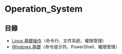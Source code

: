 # Operation_System
## 目錄
- [Linux 基礎操作](https://github.com/shawnhuang125/Operation_System/edit/main/linux/linux_operate.md)（命令行、文件系統、權限管理）
- [Windows 基礎]()（命令提示符、PowerShell、權限管理）
